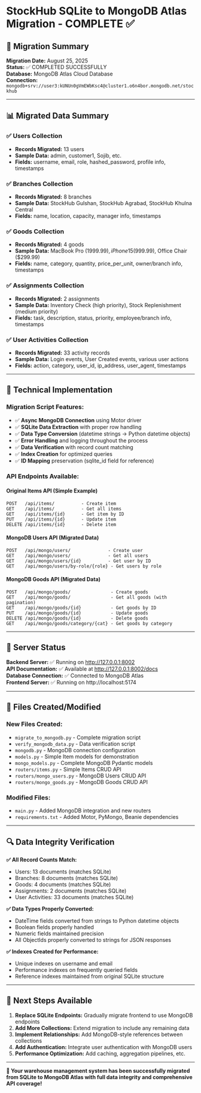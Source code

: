 # StockHub SQLite to MongoDB Atlas Migration - COMPLETE ✅

## 🎉 Migration Summary

**Migration Date:** August 25, 2025  
**Status:** ✅ COMPLETED SUCCESSFULLY  
**Database:** MongoDB Atlas Cloud Database  
**Connection:** `mongodb+srv://user3:kUNUn0gVmEWbKsc4@cluster1.o6n4bor.mongodb.net/stockhub`

---

## 📊 Migrated Data Summary

### ✅ **Users Collection** 
- **Records Migrated:** 13 users
- **Sample Data:** admin, customer1, Sojib, etc.
- **Fields:** username, email, role, hashed_password, profile info, timestamps

### ✅ **Branches Collection**
- **Records Migrated:** 8 branches  
- **Sample Data:** StockHub Gulshan, StockHub Agrabad, StockHub Khulna Central
- **Fields:** name, location, capacity, manager info, timestamps

### ✅ **Goods Collection**
- **Records Migrated:** 4 goods
- **Sample Data:** MacBook Pro ($1999.99), iPhone 15 ($999.99), Office Chair ($299.99)
- **Fields:** name, category, quantity, price_per_unit, owner/branch info, timestamps

### ✅ **Assignments Collection**
- **Records Migrated:** 2 assignments
- **Sample Data:** Inventory Check (high priority), Stock Replenishment (medium priority)
- **Fields:** task, description, status, priority, employee/branch info, timestamps

### ✅ **User Activities Collection**
- **Records Migrated:** 33 activity records
- **Sample Data:** Login events, User Created events, various user actions
- **Fields:** action, category, user_id, ip_address, user_agent, timestamps

---

## 🔧 Technical Implementation

### **Migration Script Features:**
- ✅ **Async MongoDB Connection** using Motor driver
- ✅ **SQLite Data Extraction** with proper row handling
- ✅ **Data Type Conversion** (datetime strings → Python datetime objects)
- ✅ **Error Handling** and logging throughout the process
- ✅ **Data Verification** with record count matching
- ✅ **Index Creation** for optimized queries
- ✅ **ID Mapping** preservation (sqlite_id field for reference)

### **API Endpoints Available:**

#### **Original Items API** (Simple Example)
```
POST   /api/items/          - Create item
GET    /api/items/          - Get all items  
GET    /api/items/{id}      - Get item by ID
PUT    /api/items/{id}      - Update item
DELETE /api/items/{id}      - Delete item
```

#### **MongoDB Users API** (Migrated Data)
```
POST   /api/mongo/users/              - Create user
GET    /api/mongo/users/              - Get all users
GET    /api/mongo/users/{id}          - Get user by ID  
GET    /api/mongo/users/by-role/{role} - Get users by role
```

#### **MongoDB Goods API** (Migrated Data)
```
POST   /api/mongo/goods/               - Create goods
GET    /api/mongo/goods/               - Get all goods (with pagination)
GET    /api/mongo/goods/{id}           - Get goods by ID
PUT    /api/mongo/goods/{id}           - Update goods  
DELETE /api/mongo/goods/{id}           - Delete goods
GET    /api/mongo/goods/category/{cat} - Get goods by category
```

---

## 🚀 Server Status

**Backend Server:** ✅ Running on http://127.0.0.1:8002  
**API Documentation:** ✅ Available at http://127.0.0.1:8002/docs  
**Database Connection:** ✅ Connected to MongoDB Atlas  
**Frontend Server:** ✅ Running on http://localhost:5174  

---

## 📁 Files Created/Modified

### **New Files Created:**
- `migrate_to_mongodb.py` - Complete migration script
- `verify_mongodb_data.py` - Data verification script  
- `mongodb.py` - MongoDB connection configuration
- `models.py` - Simple Item models for demonstration
- `mongo_models.py` - Complete MongoDB Pydantic models
- `routers/items.py` - Simple Items CRUD API
- `routers/mongo_users.py` - MongoDB Users CRUD API
- `routers/mongo_goods.py` - MongoDB Goods CRUD API

### **Modified Files:**
- `main.py` - Added MongoDB integration and new routers
- `requirements.txt` - Added Motor, PyMongo, Beanie dependencies

---

## 🔍 Data Integrity Verification

**✅ All Record Counts Match:**
- Users: 13 documents (matches SQLite)
- Branches: 8 documents (matches SQLite) 
- Goods: 4 documents (matches SQLite)
- Assignments: 2 documents (matches SQLite)
- User Activities: 33 documents (matches SQLite)

**✅ Data Types Properly Converted:**
- DateTime fields converted from strings to Python datetime objects
- Boolean fields properly handled
- Numeric fields maintained precision
- All ObjectIds properly converted to strings for JSON responses

**✅ Indexes Created for Performance:**
- Unique indexes on username and email
- Performance indexes on frequently queried fields
- Reference indexes maintained from original SQLite structure

---

## 🎯 Next Steps Available

1. **Replace SQLite Endpoints:** Gradually migrate frontend to use MongoDB endpoints
2. **Add More Collections:** Extend migration to include any remaining data
3. **Implement Relationships:** Add MongoDB-style references between collections  
4. **Add Authentication:** Integrate user authentication with MongoDB users
5. **Performance Optimization:** Add caching, aggregation pipelines, etc.

---

**🎉 Your warehouse management system has been successfully migrated from SQLite to MongoDB Atlas with full data integrity and comprehensive API coverage!**
